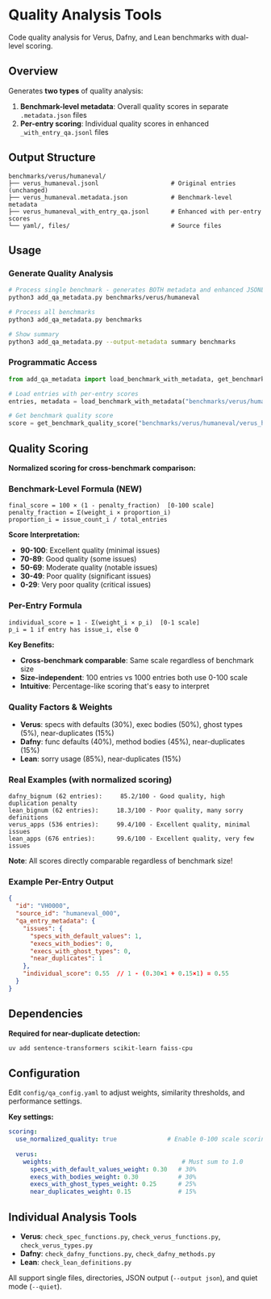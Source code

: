 # Quality Analysis Tools

Code quality analysis for Verus, Dafny, and Lean benchmarks with dual-level scoring.

## Overview

Generates **two types** of quality analysis:
1. **Benchmark-level metadata**: Overall quality scores in separate `.metadata.json` files  
2. **Per-entry scoring**: Individual quality scores in enhanced `_with_entry_qa.jsonl` files

## Output Structure

```
benchmarks/verus/humaneval/
├── verus_humaneval.jsonl                    # Original entries (unchanged)
├── verus_humaneval.metadata.json            # Benchmark-level metadata
├── verus_humaneval_with_entry_qa.jsonl      # Enhanced with per-entry scores
└── yaml/, files/                            # Source files
```

## Usage

### Generate Quality Analysis
```bash
# Process single benchmark - generates BOTH metadata and enhanced JSONL
python3 add_qa_metadata.py benchmarks/verus/humaneval

# Process all benchmarks
python3 add_qa_metadata.py benchmarks

# Show summary
python3 add_qa_metadata.py --output-metadata summary benchmarks
```

### Programmatic Access
```python
from add_qa_metadata import load_benchmark_with_metadata, get_benchmark_quality_score

# Load entries with per-entry scores
entries, metadata = load_benchmark_with_metadata("benchmarks/verus/humaneval/verus_humaneval.jsonl")

# Get benchmark quality score
score = get_benchmark_quality_score("benchmarks/verus/humaneval/verus_humaneval.jsonl")
```

## Quality Scoring

**Normalized scoring for cross-benchmark comparison:**

### Benchmark-Level Formula (NEW)
```
final_score = 100 × (1 - penalty_fraction)  [0-100 scale]
penalty_fraction = Σ(weight_i × proportion_i)
proportion_i = issue_count_i / total_entries
```

**Score Interpretation:**
- **90-100**: Excellent quality (minimal issues)
- **70-89**: Good quality (some issues)  
- **50-69**: Moderate quality (notable issues)
- **30-49**: Poor quality (significant issues)
- **0-29**: Very poor quality (critical issues)

### Per-Entry Formula  
```
individual_score = 1 - Σ(weight_i × p_i)  [0-1 scale]
p_i = 1 if entry has issue_i, else 0
```

**Key Benefits:**
- **Cross-benchmark comparable**: Same scale regardless of benchmark size
- **Size-independent**: 100 entries vs 1000 entries both use 0-100 scale
- **Intuitive**: Percentage-like scoring that's easy to interpret

### Quality Factors & Weights
- **Verus**: specs with defaults (30%), exec bodies (50%), ghost types (5%), near-duplicates (15%)
- **Dafny**: func defaults (40%), method bodies (45%), near-duplicates (15%)  
- **Lean**: sorry usage (85%), near-duplicates (15%)

### Real Examples (with normalized scoring)
```
dafny_bignum (62 entries):     85.2/100 - Good quality, high duplication penalty
lean_bignum (62 entries):     18.3/100 - Poor quality, many sorry definitions  
verus_apps (536 entries):     99.4/100 - Excellent quality, minimal issues
lean_apps (676 entries):      99.6/100 - Excellent quality, very few issues
```

**Note**: All scores directly comparable regardless of benchmark size!

### Example Per-Entry Output
```json
{
  "id": "VH0000",
  "source_id": "humaneval_000",
  "qa_entry_metadata": {
    "issues": {
      "specs_with_default_values": 1,
      "execs_with_bodies": 0,
      "execs_with_ghost_types": 0,
      "near_duplicates": 1
    },
    "individual_score": 0.55  // 1 - (0.30×1 + 0.15×1) = 0.55
  }
}
```

## Dependencies

**Required for near-duplicate detection:**
```bash
uv add sentence-transformers scikit-learn faiss-cpu
```

## Configuration

Edit `config/qa_config.yaml` to adjust weights, similarity thresholds, and performance settings.

**Key settings:**
```yaml
scoring:
  use_normalized_quality: true              # Enable 0-100 scale scoring
  
  verus:
    weights:                                    # Must sum to 1.0
      specs_with_default_values_weight: 0.30   # 30%
      execs_with_bodies_weight: 0.30           # 30% 
      execs_with_ghost_types_weight: 0.25      # 25%
      near_duplicates_weight: 0.15             # 15%
```

## Individual Analysis Tools

- **Verus**: `check_spec_functions.py`, `check_verus_functions.py`, `check_verus_types.py`
- **Dafny**: `check_dafny_functions.py`, `check_dafny_methods.py`  
- **Lean**: `check_lean_definitions.py`

All support single files, directories, JSON output (`--output json`), and quiet mode (`--quiet`).